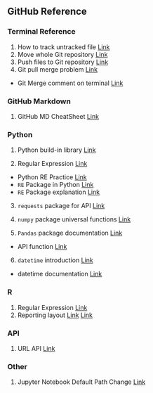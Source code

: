 ## GitHub Reference

### Terminal Reference
1. How to track untracked file [Link](https://stackoverflow.com/questions/4161022/how-to-track-untracked-content)
2. Move whole Git repository [Link](https://developer.atlassian.com/blog/2016/01/totw-copying-a-full-git-repo/)
3. Push files to Git repository [Link](https://help.github.com/articles/adding-an-existing-project-to-github-using-the-command-line/)
4. Git pull merge problem [Link](https://stackoverflow.com/questions/14046122/github-locks-up-mac-terminal-when-using-pull-command/34895296)
  * Git Merge comment on terminal [Link](https://unix.stackexchange.com/questions/181280/how-to-exit-a-git-merge-asking-for-commit-message)

### GitHub Markdown
1. GitHub MD CheatSheet [Link](https://github.com/adam-p/markdown-here/wiki/Markdown-Cheatsheet)

### Python
1. Python build-in library [Link](https://docs.python.org/2/library/index.html)

2. Regular Expression [Link](https://docs.python.org/3/howto/regex.html)
  * Python RE Practice [Link](https://www.w3resource.com/python-exercises/re/)
  * `RE` Package in Python [Link](https://docs.python.org/3/library/re.html)
  * `RE` Package explanation [Link](https://www.machinelearningplus.com/python/python-regex-tutorial-examples/)

3. `requests` package for API [Link](http://docs.python-requests.org/en/master/user/quickstart/)

4. `numpy` package universal functions [Link](https://docs.scipy.org/doc/numpy-1.14.0/reference/ufuncs.html)

5. `Pandas` package documentation [Link](https://pandas.pydata.org/pandas-docs/stable/index.html)
  * API function [Link](https://pandas.pydata.org/pandas-docs/stable/api.html)
   
6. `datetime` introduction [Link](http://www.pythonforbeginners.com/basics/python-datetime-time-examples)
  * datetime documentation [Link](https://docs.python.org/3.2/library/datetime.html)

### R
1. Regular Expression [Link](http://r4ds.had.co.nz/strings.html)
2. Reporting layout [Link](https://www.statmethods.net/advgraphs/layout.html) [Link](http://www.thertrader.com/2013/10/18/trading-strategies-performance-reporting-with-r-and-knitr/)


### API
1. URL API [Link](https://github.com/gruns/furl/blob/master/API.md)

### Other
1. Jupyter Notebook Default Path Change [Link](https://stackoverflow.com/questions/35254852/how-to-change-the-jupyter-start-up-folder)
